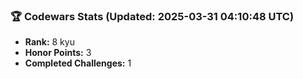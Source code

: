 ### 🏆 Codewars Stats (Updated: 2025-03-31 04:10:48 UTC)

- **Rank:** 8 kyu
- **Honor Points:** 3
- **Completed Challenges:** 1
